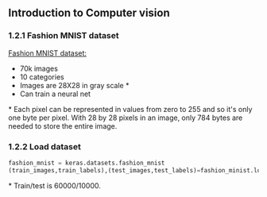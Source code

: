 ## Introduction to Computer vision

### 1.2.1 Fashion MNIST dataset

[Fashion MNIST dataset:](https://github.com/zalandoresearch/fashion-mnist)
- 70k images
- 10 categories
- Images are 28X28 in gray scale *
- Can train a neural net

\* Each pixel can be represented in values from zero to 255 and so it's only one byte per pixel. With 28 by 28 pixels in an image, only 784 bytes are needed to store the entire image. 


### 1.2.2 Load dataset

```python
fashion_mnist = keras.datasets.fashion_mnist
(train_images,train_labels),(test_images,test_labels)=fashion_minist.load_data()
```

\* Train/test is 60000/10000.